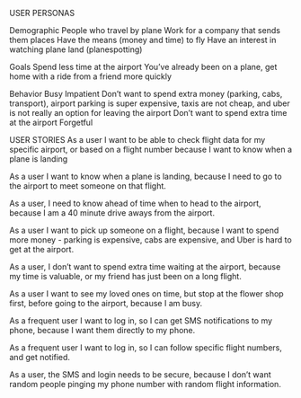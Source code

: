 USER PERSONAS

Demographic
People who travel by plane
Work for a company that sends them places
Have the means (money and time) to fly
Have an interest in watching plane land (planespotting)

Goals
Spend less time at the airport
You’ve already been on a plane, get home with a ride from a friend more quickly

Behavior
Busy
Impatient
Don’t want to spend extra money (parking, cabs, transport), airport parking is super expensive, taxis are not cheap, and uber is not really an option for leaving the airport
Don’t want to spend extra time at the airport
Forgetful




USER STORIES
As a user I want to be able to check flight data for my specific airport, or based on a flight number because I want to know when a plane is landing 

As a user I want to know when a plane is landing, because I need to go to the airport to meet someone on that flight.

As a user, I need to know ahead of time when to head to the airport, because I am a 40 minute drive aways from the airport.

As a user I want to pick up someone on a flight, because I want to spend more money - parking is expensive, cabs are expensive, and Uber is hard to get at the airport.

As a user, I don’t want to spend extra time waiting at the airport, because my time is valuable, or my friend has just been on a long flight.

As a user I want to see my loved ones on time, but stop at the flower shop first, before going to the airport, because I am busy.

As a frequent user I want to log in, so I can get SMS notifications to my phone, because I want them directly to my phone.

As a frequent user I want to log in, so I can follow specific flight numbers, and get notified. 

As a user, the SMS and login needs to be secure, because I don’t want random people pinging my phone number with random flight information.

